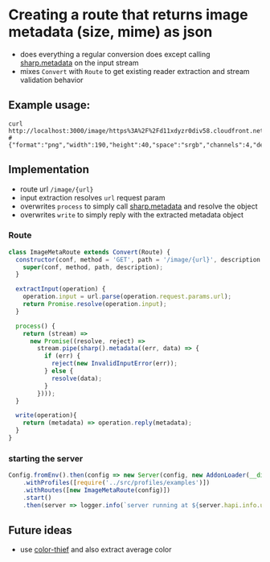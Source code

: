 # Creating a route that returns image metadata (size, mime) as json

- does everything a regular conversion does except calling [sharp.metadata](http://sharp.dimens.io/en/stable/api/#metadatacallback) on the input stream
- mixes `Convert` with `Route` to get existing reader extraction and stream validation behavior

## Example usage:

```
curl http://localhost:3000/image/https%3A%2F%2Fd11xdyzr0div58.cloudfront.net%2Fstatic%2Farchnavbar%2Farchlogo.4fefb38dc270.png
# {"format":"png","width":190,"height":40,"space":"srgb","channels":4,"density":90,"hasProfile":false,"hasAlpha":true}
```

## Implementation

- route url `/image/{url}`
- input extraction resolves `url` request param
- overwrites `process` to simply call [sharp.metadata](http://sharp.dimens.io/en/stable/api/#metadatacallback) and resolve the object
- overwrites `write` to simply reply with the extracted metadata object

### Route

```js
class ImageMetaRoute extends Convert(Route) {
  constructor(conf, method = 'GET', path = '/image/{url}', description = 'Image metadata conversion') {
    super(conf, method, path, description);
  }

  extractInput(operation) {
    operation.input = url.parse(operation.request.params.url);
    return Promise.resolve(operation.input);
  }

  process() {
    return (stream) =>
      new Promise((resolve, reject) =>
        stream.pipe(sharp().metadata((err, data) => {
          if (err) {
            reject(new InvalidInputError(err));
          } else {
            resolve(data);
          }
        })));
  }

  write(operation){
    return (metadata) => operation.reply(metadata);
  }
}
```

### starting the server

```js
Config.fromEnv().then(config => new Server(config, new AddonLoader(__dirname, {}).load())
    .withProfiles([require('../src/profiles/examples')])
    .withRoutes([new ImageMetaRoute(config)])
    .start()
    .then(server => logger.info(`server running at ${server.hapi.info.uri}`)))
```

## Future ideas

- use [color-thief](https://github.com/null2/color-thief) and also extract average color

